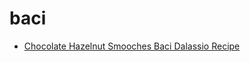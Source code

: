 # baci

 * [Chocolate Hazelnut Smooches Baci Dalassio Recipe](../../index/c/chocolate-hazelnut-smooches-baci-dalassio-recipe.json)
